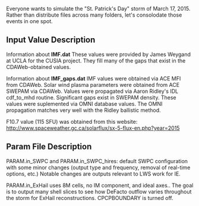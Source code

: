 Everyone wants to simulate the "St. Patrick's Day" storm of March 17, 2015.
Rather than distribute files across many folders, let's consolodate those
events in one spot.

Input Value Description
-----------------------
Information about **IMF.dat**
These values were provided by James Weygand at UCLA for the CUSIA project.
They fill many of the gaps that exist in the CDAWeb-obtained values.

Information about **IMF_gaps.dat**
IMF values were obtained via ACE MFI from CDAWeb.
Solar wind plasma parameters were obtained from ACE SWEPAM via CDAWeb.
Values were propagated via Aaron Ridley's IDL cdf_to_mhd routine.
Significant gaps exist in SWEPAM density.  These values were suplemented
via OMNI database values.  The OMNI propagation matches very well with
the Ridley ballistic method.

F10.7 value (115 SFU) was obtained from this website:
http://www.spaceweather.gc.ca/solarflux/sx-5-flux-en.php?year=2015

Param File Description
----------------------
PARAM.in_SWPC and PARAM.in_SWPC_hires: default SWPC configuration with some
minor changes (output type and frequency, removal of real-time options, etc.)
Notable changes are outputs relevant to LWS work for IE.

PARAM.in_ExHail uses 8M cells, no IM component, and ideal axes..
The goal is to output many shell slices to see how DeFacto outflow varies
throughout the storm for ExHail reconstructions. CPCPBOUNDARY is turned off.
